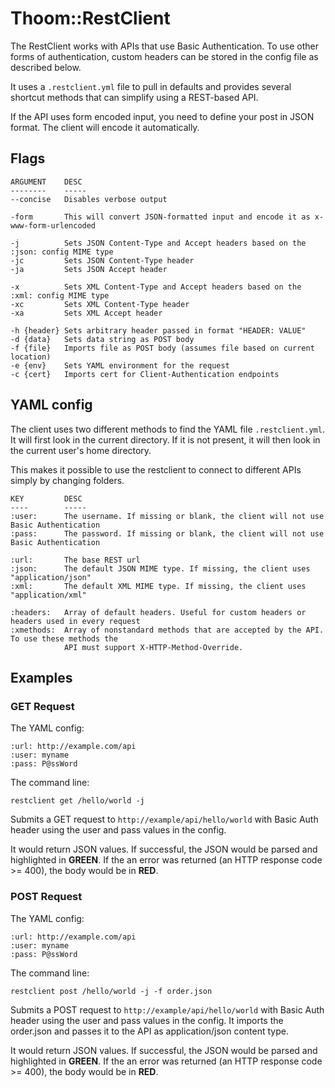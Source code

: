 Thoom::RestClient
=================

The RestClient works with APIs that use Basic Authentication. To use other forms of
authentication, custom headers can be stored in the config file as described below.

It uses a `.restclient.yml` file to pull in defaults and provides several shortcut methods
that can simplify using a REST-based API.

If the API uses form encoded input, you need to define your post in JSON format. The client
will encode it automatically.

Flags
-----

	ARGUMENT    DESC
	--------    -----
	--concise   Disables verbose output

	-form       This will convert JSON-formatted input and encode it as x-www-form-urlencoded

	-j          Sets JSON Content-Type and Accept headers based on the :json: config MIME type
	-jc         Sets JSON Content-Type header
	-ja         Sets JSON Accept header

	-x          Sets XML Content-Type and Accept headers based on the :xml: config MIME type
	-xc         Sets XML Content-Type header
	-xa         Sets XML Accept header

	-h {header} Sets arbitrary header passed in format "HEADER: VALUE"
	-d {data}   Sets data string as POST body
	-f {file}   Imports file as POST body (assumes file based on current location)
	-e {env}    Sets YAML environment for the request
	-c {cert}   Imports cert for Client-Authentication endpoints

YAML config
-----------

The client uses two different methods to find the YAML file `.restclient.yml`. It will
first look in the current directory. If it is not present, it will then look in the current user's
home directory.

This makes it possible to use the restclient to connect to different APIs simply by changing
folders.

	KEY         DESC
	----        -----
	:user:      The username. If missing or blank, the client will not use Basic Authentication
	:pass:      The password. If missing or blank, the client will not use Basic Authentication

	:url:       The base REST url
	:json:      The default JSON MIME type. If missing, the client uses "application/json"
	:xml:       The default XML MIME type. If missing, the client uses "application/xml"

	:headers:   Array of default headers. Useful for custom headers or headers used in every request
	:xmethods:  Array of nonstandard methods that are accepted by the API. To use these methods the
				API must support X-HTTP-Method-Override.

Examples
--------

### GET Request

The YAML config:

	:url: http://example.com/api
	:user: myname
	:pass: P@ssWord

The command line:

	restclient get /hello/world -j

Submits a GET request to `http://example/api/hello/world` with Basic Auth header using the
user and pass values in the config.

It would return JSON values. If successful, the JSON would be parsed and highlighted in __GREEN__. If
the an error was returned (an HTTP response code >= 400), the body would be in __RED__.

### POST Request

The YAML config:

	:url: http://example.com/api
	:user: myname
	:pass: P@ssWord

The command line:

	restclient post /hello/world -j -f order.json

Submits a POST request to `http://example/api/hello/world` with Basic Auth header using the
user and pass values in the config. It imports the order.json and passes it to the API as application/json
content type.

It would return JSON values. If successful, the JSON would be parsed and highlighted in __GREEN__. If
the an error was returned (an HTTP response code >= 400), the body would be in __RED__.
